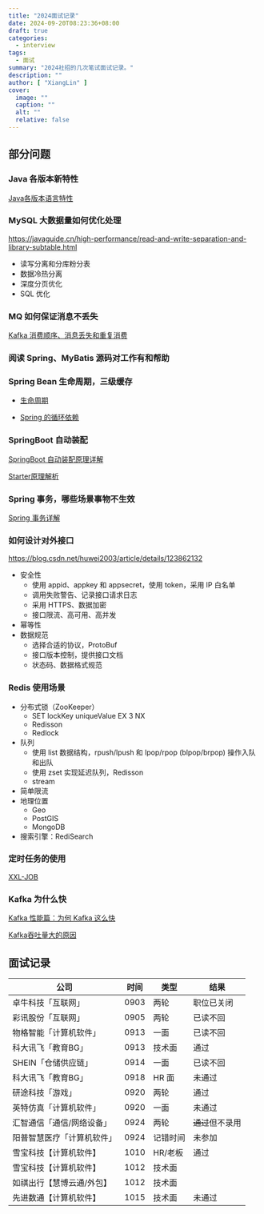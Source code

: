 ```yaml
---
title: "2024面试记录"
date: 2024-09-20T08:23:36+08:00
draft: true
categories:
  - interview
tags:
  - 面试
summary: "2024社招的几次笔试面试记录。"
description: ""
author: [ "XiangLin" ]
cover:
  image: ""
  caption: ""
  alt: ""
  relative: false
---
```


## 部分问题

### Java 各版本新特性

[Java各版本语言特性](https://blog.xianglin.store/posts/java%E5%90%84%E7%89%88%E6%9C%AC%E7%89%B9%E6%80%A7/)

### MySQL 大数据量如何优化处理

https://javaguide.cn/high-performance/read-and-write-separation-and-library-subtable.html

* 读写分离和分库粉分表
* 数据冷热分离
* 深度分页优化
* SQL 优化

### MQ 如何保证消息不丢失

[Kafka 消费顺序、消息丢失和重复消费](https://javaguide.cn/high-performance/message-queue/kafka-questions-01.html#kafka-消费顺序、消息丢失和重复消费)

### 阅读 Spring、MyBatis 源码对工作有和帮助

### Spring Bean 生命周期，三级缓存

* [生命周期](https://javaguide.cn/system-design/framework/spring/spring-knowledge-and-questions-summary.html#bean-%E7%9A%84%E7%94%9F%E5%91%BD%E5%91%A8%E6%9C%9F%E4%BA%86%E8%A7%A3%E4%B9%88)

* [Spring 的循环依赖](https://javaguide.cn/system-design/framework/spring/spring-knowledge-and-questions-summary.html#spring-的循环依赖)

### SpringBoot 自动装配

[SpringBoot 自动装配原理详解](https://javaguide.cn/system-design/framework/spring/spring-boot-auto-assembly-principles.html)

[Starter原理解析](https://blog.xianglin.store/posts/starter%E5%8E%9F%E7%90%86%E8%A7%A3%E6%9E%90-springboot%E6%BA%90%E7%A0%81%E5%AD%A6%E4%B9%A0/)

### Spring 事务，哪些场景事物不生效

[Spring 事务详解](https://javaguide.cn/system-design/framework/spring/spring-transaction.html)

### 如何设计对外接口

https://blog.csdn.net/huwei2003/article/details/123862132

* 安全性
    * 使用 appid、appkey 和 appsecret，使用 token，采用 IP 白名单
    * 调用失败警告、记录接口请求日志
    * 采用 HTTPS、数据加密
    * 接口限流、高可用、高并发
* 幂等性
* 数据规范
    * 选择合适的协议，ProtoBuf
    * 接口版本控制，提供接口文档
    * 状态码、数据格式规范

### Redis 使用场景

* 分布式锁（ZooKeeper）
    * SET lockKey uniqueValue EX 3 NX
    * Redisson
    * Redlock
* 队列
    * 使用 list 数据结构，rpush/lpush 和 lpop/rpop (blpop/brpop) 操作入队和出队
    * 使用 zset 实现延迟队列，Redisson
    * stream
* 简单限流
* 地理位置
    * Geo
    * PostGIS
    * MongoDB
* 搜索引擎：RediSearch

### 定时任务的使用

[XXL-JOB](https://www.xuxueli.com/xxl-job/)

### Kafka 为什么快

[Kafka 性能篇：为何 Kafka 这么快](https://segmentfault.com/a/1190000039702782)

[Kafka吞吐量大的原因](https://blog.xianglin.store/posts/kafka%E5%9F%BA%E7%A1%80/#kafka%e5%90%9e%e5%90%90%e9%87%8f%e5%a4%a7%e7%9a%84%e5%8e%9f%e5%9b%a0)

## 面试记录

| 公司            | 时间   | 类型    | 结果            |
|---------------|------|-------|---------------|
| 卓牛科技「互联网」     | 0903 | 两轮    | 职位已关闭         |
| 彩讯股份「互联网」     | 0905 | 两轮    | 已读不回          |
| 物格智能「计算机软件」   | 0913 | 一面    | 已读不回          |
| 科大讯飞「教育BG」    | 0913 | 技术面   | 通过            |
| SHEIN「仓储供应链」  | 0914 | 一面    | 已读不回          |
| 科大讯飞「教育BG」    | 0918 | HR 面  | 未通过           |
| 研途科技「游戏」      | 0920 | 两轮    | 通过            |
| 英特仿真「计算机软件」   | 0920 | 一面    | 未通过           |
| 汇智通信「通信/网络设备」 | 0924 | 两轮    | <s>通过</s>但不录用 |
| 阳普智慧医疗「计算机软件」 | 0924 | 记错时间  | 未参加           |
| 雪宝科技【计算机软件】   | 1010 | HR/老板 | 通过            |
| 雪宝科技【计算机软件】   | 1012 | 技术面   |               |
| 如祺出行【慧博云通/外包】 | 1012 | 技术面   |               |
| 先进数通【计算机软件】   | 1015 | 技术面   | 未通过           |

